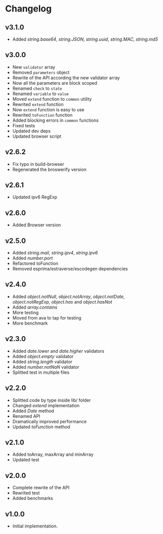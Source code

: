 # Changelog

## v3.1.0
- Added *string.base64*, *string.JSON*, *string.uuid*, *string.MAC*, *string.md5*

## v3.0.0
- New `validator` array
- Removed `parameters` object
- Rewrite of the API according the new validator array
- Now all the parameters are block scoped
- Renamed `check` to `state`
- Renamed `variable` to `value`
- Moved `extend` function to `common` utility
- Rewrited `extend` function
- Now `extend` function is easy to use
- Rewrited `toFunction` function
- Added blocking errors in `common` functions
- Fixed tests
- Updated dev deps
- Updated browser script

## v2.6.2
- Fix typo in build-browser
- Regenerated the broswerify version

## v2.6.1
- Updated ipv6 RegExp

## v2.6.0
- Added Browser version

## v2.5.0
- Added *string.mail*, *string.ipv4*, *string.ipv6*
- Added *number.port*
- Refactored toFunction
- Removed esprima/estraverse/escodegen dependencies

## v2.4.0
- Added *object.notNull*, *object.notArray*, *object.notDate*, *object.notRegExp*, *object.has* and *object.hasNot*
- Added *array.contains*
- More testing
- Moved from ava to tap for testing
- More benchmark

## v2.3.0
- Added *date.lower* and *date.higher* validators
- Added *object.empty* validator
- Added *string.length* validator
- Added *number.notNaN* validator
- Splitted test in multiple files

## v2.2.0
- Splitted code by type inside lib/ folder
- Changed *extend* implementation
- Added *Date* method
- Renamed API
- Dramatically improved performance
- Updated *toFunction* method

## v2.1.0
- Added toArray, maxArray and minArray
- Updated test

## v2.0.0
- Complete rewrite of the API
- Rewrited test
- Added benchmarks

## v1.0.0
- Initial implementation.
